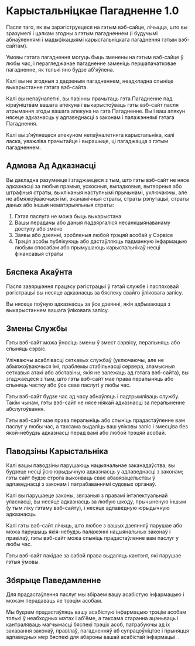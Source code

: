 # Карыстальніцкае Пагадненне 1.0

Пасля таго, як вы зарэгіструецеся на гэтым вэб-сайце, лічыцца, што вы зразумелі і цалкам згодны з гэтым пагадненнем (і будучымі абнаўленнямі і мадыфікацыямі карыстальніцкага пагаднення гэтым вэб-сайтам).

Умовы гэтага пагаднення могуць быць зменены на гэтым вэб-сайце ў любы час, і перагледжанае пагадненне заменіць першапачатковае пагадненне, як толькі яно будзе аб'яўлена.

Калі вы не згодныя з дадзеным пагадненнем, неадкладна спыніце выкарыстанне гэтага вэб-сайта.

Калі вы непаўналетні, вы павінны прачытаць гэта Пагадненне пад кіраўніцтвам вашага апекуна і выкарыстоўваць гэты вэб-сайт пасля атрымання згоды вашага апекуна на гэта Пагадненне. Вы і ваш апякун нясеце адказнасць у адпаведнасці з законам і палажэннямі гэтага Пагаднення.

Калі вы з'яўляецеся апекуном непаўналетняга карыстальніка, калі ласка, уважліва прачытайце і вырашыце, ці пагаджацца з гэтым пагадненнем.

## Адмова Ад Адказнасці

Вы дакладна разумееце і згаджаецеся з тым, што гэты вэб-сайт не нясе адказнасці за любыя прамыя, ускосныя, выпадковыя, вытворныя або штрафныя страты, выкліканыя наступнымі прычынамі, уключаючы, але не абмяжоўваючыся імі, эканамічныя страты, страты рэпутацыі, страты даных або іншыя нематэрыяльныя страты:

1. Гэтая паслуга не можа быць выкарыстана
1. Вашы перадачы або даныя падвяргаліся несанкцыянаванаму доступу або змене
1. Заявы або дзеянні, зробленыя любой трэцяй асобай у Сэрвісе
1. Трэція асобы публікуюць або дастаўляюць падманную інфармацыю любым спосабам або прымушаюць карыстальнікаў несці фінансавыя страты

## Бяспека Акаўнта

Пасля завяршэння працэсу рэгістрацыі ў гэтай службе і паспяховай рэгістрацыі вы несяце адказнасць за бяспеку свайго ўліковага запісу.

Вы нясеце поўную адказнасць за ўсе дзеянні, якія адбываюцца з выкарыстаннем вашага ўліковага запісу.

## Змены Службы

Гэты вэб-сайт можа ўносіць змены ў змест сэрвісу, перапыняць або спыняць сэрвіс.

Улічваючы асаблівасці сеткавых службаў (уключаючы, але не абмяжоўваючыся імі, праблемы стабільнасці сервера, зламысныя сеткавыя атакі або абставіны, якія не залежаць ад гэтага вэб-сайта), вы згаджаецеся з тым, што гэты вэб-сайт мае права перапыняць або спыняць частку або ўсе свае паслугі у любы час.

Гэты вэб-сайт будзе час ад часу абнаўляць і падтрымліваць службу. Такім чынам, гэты вэб-сайт не нясе ніякай адказнасці за перапыненне абслугоўвання.

Гэты вэб-сайт мае права перапыніць або спыніць прадастаўленне вам паслуг у любы час, а таксама выдаліць ваш уліковы запіс і змесціва без якой-небудзь адказнасці перад вамі або любой трэцяй асобай.

## Паводзіны Карыстальніка

Калі вашы паводзіны парушаюць нацыянальнае заканадаўства, вы будзеце несці ўсю юрыдычную адказнасць у адпаведнасці з законам; гэты сайт будзе строга выконваць свае абавязацельствы ў адпаведнасці з законам і патрабаваннямі судовых органаў.

Калі вы парушаеце законы, звязаныя з правамі інтэлектуальнай уласнасці, вы несяце адказнасць за любую шкоду, прычыненую іншым (у тым ліку гэтаму вэб-сайту), і несяце адпаведную юрыдычную адказнасць.

Калі гэты вэб-сайт лічыць, што любое з вашых дзеянняў парушае або можа парушыць якія-небудзь палажэнні нацыянальных законаў і правілаў, гэты вэб-сайт можа спыніць прадастаўленне вам паслуг у любы час.

Гэты вэб-сайт пакідае за сабой права выдаляць кантэнт, які парушае гэтыя ўмовы.

## Збярыце Паведамленне

Для прадастаўлення паслуг мы збіраем вашу асабістую інфармацыю і можам перадаваць яе трэцім асобам.

Мы будзем прадастаўляць вашу асабістую інфармацыю трэцім асобам толькі ў неабходных мэтах і аб'ёме, а таксама старанна ацэньваць і кантраляваць магчымасці бяспекі трэціх асоб, патрабуючы ад іх захавання законаў, правілаў, пагадненняў аб супрацоўніцтве і прыняцця адпаведных мер бяспекі для абароны вашай асабістай інфармацыі. .
